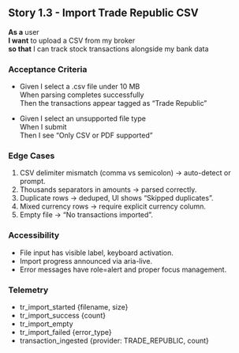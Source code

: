 ## Story 1.3 - Import Trade Republic CSV
**As a** user  
**I want** to upload a CSV from my broker  
**so that** I can track stock transactions alongside my bank data  

### Acceptance Criteria
- Given I select a .csv file under 10 MB  
  When parsing completes successfully  
  Then the transactions appear tagged as “Trade Republic”  

- Given I select an unsupported file type  
  When I submit  
  Then I see “Only CSV or PDF supported”  

### Edge Cases
1. CSV delimiter mismatch (comma vs semicolon) → auto-detect or prompt.  
2. Thousands separators in amounts → parsed correctly.  
3. Duplicate rows → deduped, UI shows “Skipped duplicates”.  
4. Mixed currency rows → require explicit currency column.  
5. Empty file → “No transactions imported”.  

### Accessibility
- File input has visible label, keyboard activation.  
- Import progress announced via aria-live.  
- Error messages have role=alert and proper focus management.  

### Telemetry
- tr_import_started {filename, size}  
- tr_import_success {count}  
- tr_import_empty  
- tr_import_failed {error_type}  
- transaction_ingested {provider: TRADE_REPUBLIC, count}  
